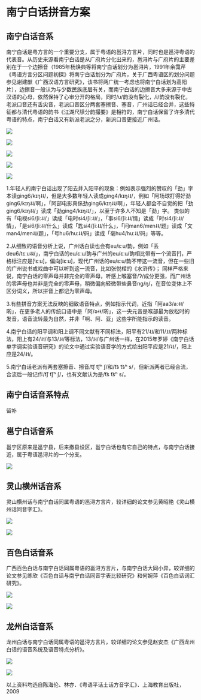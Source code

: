 # 南宁白话拼音方案

## 南宁白话音系

南宁白话是粤方言的一个重要分支，属于粤语的邕浔方言片，同时也是邕浔粤语的代表音。从历史来源看南宁白话是从广府片分化出来的，邕浔片与广府片的主要差别在于一个边擦音（1985年杨焕典等将南宁白话划分为邕浔片，1991年余霭芹《粤语方言分区问题初探》将南宁白话划分为广府片，关于广西粤语区的划分问题参见谢建猷《广西汉语方言研究》，该书将两广统一考虑也将南宁白话划为高阳片），边擦音一般认为与少数民族底层有关，而南宁白话的边擦音大多来源于中古汉语的心母，依然保持了心审分开的格局，同时/u/韵没有裂化，/i/韵没有裂化，老派口音还有舌尖音，老派口音区分两套塞擦音、塞音，广州话已经合并，这些特征都与清代粤语的韵书《江湖尺牍分韵撮要》是相符的，南宁白话保留了许多清代粤语的特点，南宁白话又有新派老派之分，新派口音更接近广州话。

![](http://pcj4g4ziw.bkt.clouddn.com/image/section2.1/import.png)

![](http://pcj4g4ziw.bkt.clouddn.com/image/section2.1/import2.png)

![](http://pcj4g4ziw.bkt.clouddn.com/image/section2.1/import3.png)

![](http://pcj4g4ziw.bkt.clouddn.com/image/section2.1/import4.png)

![](http://pcj4g4ziw.bkt.clouddn.com/image/section2.1/与广州话对比.png)

1.年轻人的南宁白话出现了阳去并入阳平的现象：例如表示强烈的赞叹的「劲」字本读ging6/kɪŋ˨˨/，但是大多数年轻人读成ging4/kɪŋ˨˩/，例如「阿场球打得好劲ging6/kɪŋ˨˨/啊」，「阿部电影真係劲ging6/kɪŋ˨˨/啊」，年轻人都会不自觉的把「劲ging6/kɪŋ˨˨/」读成「劲ging4/kɪŋ˨˩/」，以至于许多人不知是「劲」字。
类似的有「电视si6/ʃiː˨˨/」读成「电时si4/ʃiː˨˩/」，「事si6/ʃiː˨˨/情」读成「时si4/ʃiː˨˩/情」，「是si6/ʃiː˨˨/什么」读成「匙si4/ʃiː˨˩/什么」，「问man6/mɐn˨˨/题」读成「文man4/mɐn˨˩/题」，「号hu6/huː˨˨/码」读成「毫hu4/huː˨˩/码」等等。

2.从细致的语音分析上说，广州话白读也会有eu/ɛːu/韵，例如「丢deu6/tɛːu˨˨/」，南宁白话的eu/ɛːu/韵与广州的eu/ɛːu/韵相比带有一个流音[ʲ]，严格标注应是[ʲɛːu]，偏向[iɛːu]，现代广州话的eu/ɛːu/韵不带这一流音，但在一些旧的广州说书或戏曲中可以听到这一流音，比如张悦楷的《水浒传》；
同样严格来说，南宁白话的零声母并非完全的零声母，听感上喉塞音/ʔ/成分更强，而广州话的零声母也并非是完全的零声母，稍微偏向轻微带些鼻音ng/ŋ/，在音位变体上不区分词义，所以拼音上都记为零声母。

3.有些拼音方案无法反映的细致语音特点，例如指示代词，近指「阿aa3/aː˧˧/啲」，在更多老人的传统口语中是「阿/ə˧˧/啲」，这一央元音是喉部最为放松时的发音，语音流转最为自然，并非「啊、阿、亚」这些字所能指示的读音。

4.南宁白话的阳平调和阳上调不同文献有不同标法，阳平有21/˨˩/和11/˩˩/两种标法，阳上有24/˨˦/与13/˩˧/等标法，13/˩˧/与广州话一样，在2015年罗婷《南宁白话单字调实验语音研究》的论文中通过实验语音学的方式给出阳平应是21/˨˩/，阳上应是24/˨˦/。

5.南宁白话老派有两套塞擦音、擦音/t͡ʃ t͡ʃʰ ʃ/和/t͡s t͡sʰ s/，但新派两者已经合流，合流后一般记作/t͡ʃ t͡ʃʰ ʃ/，也有文献认为是/t͡s t͡sʰ s/。

## 南宁白话音系特点


留补



## 邕宁白话音系

邕宁区原来是邕宁县，后来撤县设区，邕宁白话也有它自己的特点，与南宁白话接近，属于粤语邕浔片的一个分支。

![](http://pcj4g4ziw.bkt.clouddn.com/image/section2.1/邕宁白话音系.png)

## 灵山横州话音系

灵山横州话与南宁白话同属粤语的邕浔方言片，较详细的论文参见黄昭艳《灵山横州话同音字汇》。

![](http://pcj4g4ziw.bkt.clouddn.com/image/section2.1/灵山横州话1.png)

![](http://pcj4g4ziw.bkt.clouddn.com/image/section2.1/灵山横州话2.png)

## 百色白话音系

广西百色白话与南宁白话同属粤语的邕浔方言片，与南宁白话大同小异，较详细的论文参见练欣《百色白话与南宁白话同音字表比较研究》和何婉萍《百色白话词汇研究》。

![](http://pcj4g4ziw.bkt.clouddn.com/image/section2.1/百色白话音系1.png)

![](http://pcj4g4ziw.bkt.clouddn.com/image/section2.1/百色白话音系2.png)

## 龙州白话音系

龙州白话与南宁白话同属粤语的邕浔方言片，较详细的论文参见赵安杰《广西龙州白话的语音系统及语音特点分析》。

![](http://pcj4g4ziw.bkt.clouddn.com/image/section2.1/龙州白话1.png)

![](http://pcj4g4ziw.bkt.clouddn.com/image/section2.1/龙州白话2.png)

以上资料均选自陈海伦、林亦．《粤语平话土话方音字汇》．上海教育出版社，2009



